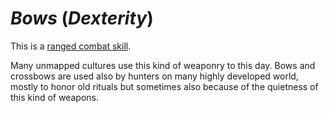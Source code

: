 # *Bows* (*Dexterity*)

This is a [ranged combat skill](skills/ranged-combat-skills.md).

Many unmapped cultures use this kind of weaponry to this day. Bows and crossbows are used also by hunters on many highly
developed world, mostly to honor old rituals but sometimes also because of the quietness of this kind of weapons.
